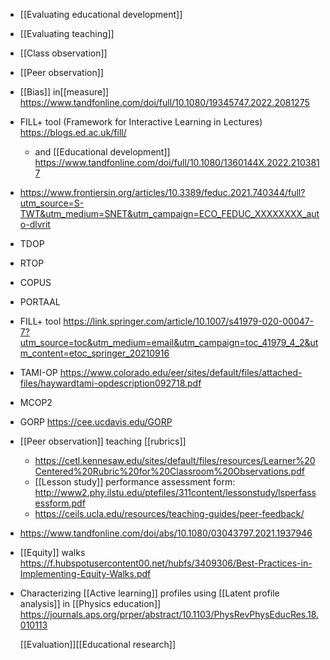 - [[Evaluating educational development]]
- [[Evaluating teaching]]
- [[Class observation]]
- [[Peer observation]]
- [[Bias]] in[[measure]]
  https://www.tandfonline.com/doi/full/10.1080/19345747.2022.2081275
- FILL+ tool (Framework for Interactive Learning in Lectures)
  https://blogs.ed.ac.uk/fill/
	- and [[Educational development]] 
	  https://www.tandfonline.com/doi/full/10.1080/1360144X.2022.2103817
- https://www.frontiersin.org/articles/10.3389/feduc.2021.740344/full?utm_source=S-TWT&utm_medium=SNET&utm_campaign=ECO_FEDUC_XXXXXXXX_auto-dlvrit
- TDOP
- RTOP
- COPUS
- PORTAAL
- FILL+ tool
  https://link.springer.com/article/10.1007/s41979-020-00047-7?utm_source=toc&utm_medium=email&utm_campaign=toc_41979_4_2&utm_content=etoc_springer_20210916
- TAMI-OP
  https://www.colorado.edu/eer/sites/default/files/attached-files/haywardtami-opdescription092718.pdf
- MCOP2
- GORP https://cee.ucdavis.edu/GORP
- [[Peer observation]] teaching
  [[rubrics]]
	- https://cetl.kennesaw.edu/sites/default/files/resources/Learner%20Centered%20Rubric%20for%20Classroom%20Observations.pdf
	- [[Lesson study]] performance assessment
	  form:
	  http://www2.phy.ilstu.edu/ptefiles/311content/lessonstudy/lsperfassessform.pdf
	- https://ceils.ucla.edu/resources/teaching-guides/peer-feedback/
- https://www.tandfonline.com/doi/abs/10.1080/03043797.2021.1937946
- [[Equity]] walks
  https://f.hubspotusercontent00.net/hubfs/3409306/Best-Practices-in-Implementing-Equity-Walks.pdf
- Characterizing [[Active learning]]
  profiles using  [[Latent profile analysis]] in  [[Physics education]]
  https://journals.aps.org/prper/abstract/10.1103/PhysRevPhysEducRes.18.010113
  
  [[Evaluation]][[Educational research]]